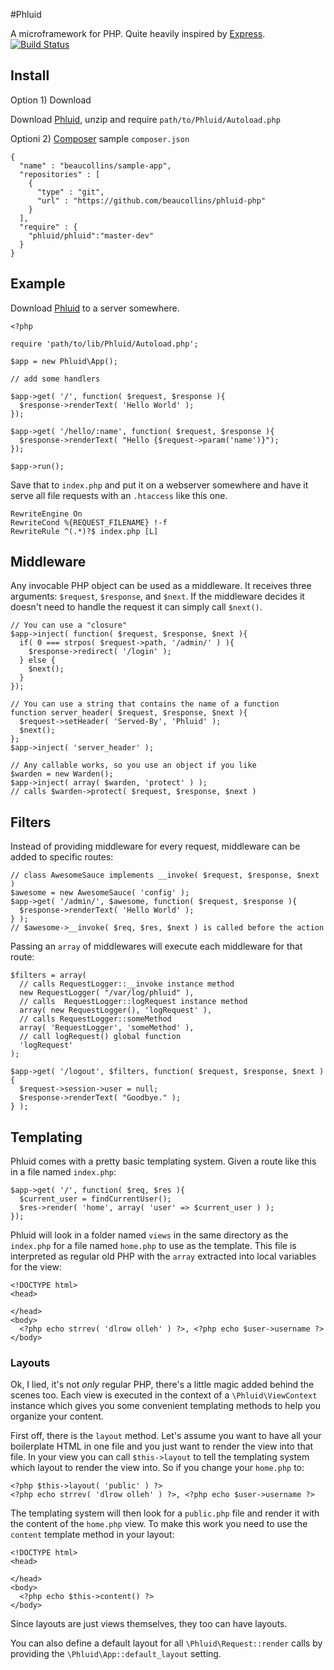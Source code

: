 #Phluid

A microframework for PHP. Quite heavily inspired by [Express][]. [![Build Status](https://secure.travis-ci.org/beaucollins/phluid-php.png?branch=master)](https://travis-ci.org/beaucollins/phluid-php)

[Express]: http://expressjs.com "Express web application framework for node"

## Install

Option 1) Download

Download [Phluid][], unzip and require `path/to/Phluid/Autoload.php`

Optioni 2) [Composer][] sample `composer.json`

    {
      "name" : "beaucollins/sample-app",
      "repositories" : [
        {
          "type" : "git",
          "url" : "https://github.com/beaucollins/phluid-php"
        }
      ],
      "require" : {
        "phluid/phluid":"master-dev"
      }
    }

[Composer]: http://google.com/?q=composer%20php "Google Search: composer php"

## Example

Download [Phluid][] to a server somewhere. 

    <?php
    
    require 'path/to/lib/Phluid/Autoload.php';
        
    $app = new Phluid\App();
    
    // add some handlers
    
    $app->get( '/', function( $request, $response ){
      $response->renderText( 'Hello World' );
    });
    
    $app->get( '/hello/:name', function( $request, $response ){
      $response->renderText( "Hello {$request->param('name')}");
    });
    
    $app->run();
    
    
Save that to `index.php` and put it on a webserver somewhere and have it serve all file
requests with an `.htaccess` like this one.

    RewriteEngine On
    RewriteCond %{REQUEST_FILENAME} !-f
    RewriteRule ^(.*)?$ index.php [L]

[Phluid]: https://github.com/beaucollins/phluid-php/tarball/master "phluid-php master tarball"

## Middleware

Any invocable PHP object can be used as a middleware. It receives three
arguments: `$request`, `$response`, and `$next`. If the middleware decides it
doesn't need to handle the request it can simply call `$next()`.

    // You can use a "closure"
    $app->inject( function( $request, $response, $next ){
      if( 0 === strpos( $request->path, '/admin/' ) ){
        $response->redirect( '/login' );
      } else {
        $next();
      }
    });
    
    // You can use a string that contains the name of a function
    function server_header( $request, $response, $next ){
      $request->setHeader( 'Served-By', 'Phluid' );
      $next();
    };
    $app->inject( 'server_header' );
    
    // Any callable works, so you use an object if you like
    $warden = new Warden();
    $app->inject( array( $warden, 'protect' ) );
    // calls $warden->protect( $request, $response, $next )

## Filters

Instead of providing middleware for every request, middleware can be added to
specific routes:

    // class AwesomeSauce implements __invoke( $request, $response, $next )
    $awesome = new AwesomeSauce( 'config' );
    $app->get( '/admin/', $awesome, function( $request, $response ){
      $response->renderText( 'Hello World' );
    } );
    // $awesome->__invoke( $req, $res, $next ) is called before the action
    
Passing an `array` of middlewares will execute each middleware for that route:

    $filters = array(
      // calls RequestLogger::__invoke instance method
      new RequestLogger( "/var/log/phluid" ),
      // calls  RequestLogger::logRequest instance method
      array( new RequestLogger(), 'logRequest' ),
      // calls RequestLogger::someMethod
      array( 'RequestLogger', 'someMethod' ),
      // call logRequest() global function
      'logRequest'
    );
    
    $app->get( '/logout', $filters, function( $request, $response, $next ){
      $request->session->user = null;
      $response->renderText( "Goodbye." );
    } );
    
## Templating

Phluid comes with a pretty basic templating system. Given a route like this in
a file named `index.php`:

    $app->get( '/', function( $req, $res ){
      $current_user = findCurrentUser();
      $res->render( 'home', array( 'user' => $current_user ) );
    });

Phluid will look in a folder named `views` in the same directory as the
`index.php` for a file named `home.php` to use as the template. This file is
interpreted as regular old PHP with the `array` extracted into local variables
for the view:

    <!DOCTYPE html>
    <head>
    
    </head>
    <body>
      <?php echo strrev( 'dlrow olleh' ) ?>, <?php echo $user->username ?>
    </body>
    
### Layouts
    
Ok, I lied, it's not _only_ regular PHP, there's a little magic added behind
the scenes too. Each view is executed in the context of a `\Phluid\ViewContext`
instance which gives you some convenient templating methods to help you
organize your content.

First off, there is the `layout` method. Let's assume you want to have all your
boilerplate HTML in one file and you just want to render the view into that
file. In your view you can call `$this->layout` to tell the templating system
which layout to render the view into. So if you change your `home.php` to:

    <?php $this->layout( 'public' ) ?>
    <?php echo strrev( 'dlrow olleh' ) ?>, <?php echo $user->username ?>

The templating system will then look for a `public.php` file and render it with
the content of the `home.php` view. To make this work you need to use the
`content` template method in your layout:

    <!DOCTYPE html>
    <head>
    
    </head>
    <body>
      <?php echo $this->content() ?>
    </body>
    
Since layouts are just views themselves, they too can have layouts.

You can also define a default layout for all `\Phluid\Request::render` calls by
providing the `\Phluid\App::default_layout` setting.
